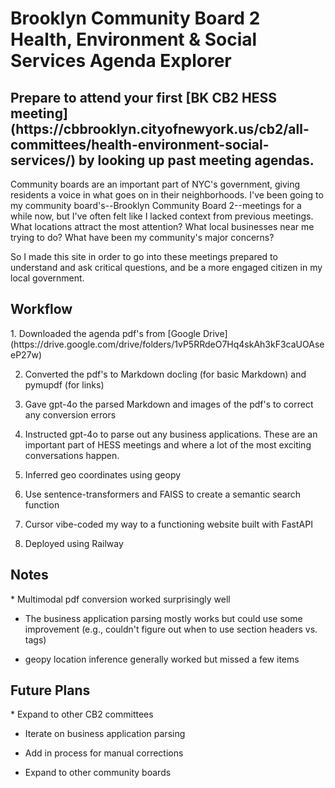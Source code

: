 <h1>Brooklyn Community Board 2 Health, Environment & Social Services Agenda Explorer</h1>

<h2>Prepare to attend your first [BK CB2 HESS meeting](https://cbbrooklyn.cityofnewyork.us/cb2/all-committees/health-environment-social-services/) by looking up past meeting agendas.</h2>

Community boards are an important part of NYC's government, giving residents a voice in what goes on in their neighborhoods. I've been going to my community board's--Brooklyn Community Board 2--meetings for a while now, but I've often felt like I lacked context from previous meetings. What locations attract the most attention? What local businesses near me trying to do? What have been my community's major concerns?

So I made this site in order to go into these meetings prepared to understand and ask critical questions, and be a more engaged citizen in my local government.

<h2>Workflow</h2>
1. Downloaded the agenda pdf's from [Google Drive](https://drive.google.com/drive/folders/1vP5RRdeO7Hq4skAh3kF3caUOAseeP27w)

2. Converted the pdf's to Markdown docling (for basic Markdown) and pymupdf (for links)

3. Gave gpt-4o the parsed Markdown and images of the pdf's to correct any conversion errors

4. Instructed gpt-4o to parse out any business applications. These are an important part of HESS meetings and where a lot of the most exciting conversations happen.

5. Inferred geo coordinates using geopy

6. Use sentence-transformers and FAISS to create a semantic search function

7. Cursor vibe-coded my way to a functioning website built with FastAPI

8. Deployed using Railway

<h2>Notes</h2>
* Multimodal pdf conversion worked surprisingly well

* The business application parsing mostly works but could use some improvement (e.g., couldn't figure out when to use section headers vs. tags)

* geopy location inference generally worked but missed a few items

<h2>Future Plans</h2>
* Expand to other CB2 committees

* Iterate on business application parsing

* Add in process for manual corrections

* Expand to other community boards